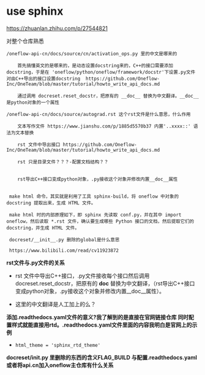 # use sphinx
https://zhuanlan.zhihu.com/p/27544821

对整个仓库熟悉

    /oneflow-api-cn/docs/source/cn/activation_ops.py 里的中文是哪来的
        
        首先搞懂英文的是哪来的，是动态设置docstring来的，C++的接口需要添加docstring，于是在 'oneflow/python/oneflow/framework/docstr'下设置.py文件对由C++导出的接口设置docstring  https://github.com/Oneflow-Inc/OneTeam/blob/master/tutorial/howto_write_api_docs.md

        通过调用 docreset.reset_docstr，把原有的 __doc__ 替换为中文翻译。__doc__ 是python对象的一个属性

    /oneflow-api-cn/docs/source/autograd.rst 这个rst文件是什么意思，什么作用

        文本写作文件 https://www.jianshu.com/p/1885d5570b37 内置'..xxxx::' 语法为文本替换 

        rst 文件中导出接口 https://github.com/Oneflow-Inc/OneTeam/blob/master/tutorial/howto_write_api_docs.md

        rst 只是目录文件？？？-配置文档结构？？


        rst导出C++接口变成python对象，.py接收这个对象并修改内置__doc__属性

    
     make html 命令，其实就是利用了工具 sphinx-build，将 oneflow 中对象的 docstring 提取出来，生成 HTML 文件。

     make html 时的内部原理如下，即 sphinx 先读取 conf.py，并在其中 import oneflow，然后读取 *.rst 文件，确认要生成哪些 Python 接口的文档，然后提取它们的 docstring，并生成 HTML 文件。

     docreset/__init__.py 删除的global是什么意思

     https://www.bilibili.com/read/cv11923872


**rst文件与.py文件的关系**

- rst 文件中导出C++接口，.py文件接收每个接口然后调用 docreset.reset_docstr，把原有的 __doc__ 替换为中文翻译，（rst导出C++接口变成python对象，.py接收这个对象并修改内置__doc__属性）。
  
- 这里的中文翻译是人工加上的么？
  
**添加.readthedocs.yaml文件的意义?我了解到的是直接在官网链接仓库 同时配置样式就能直接用rtd。.readthedocs.yaml文件里面的内容我明白是官网上的示例**
- `html_theme = 'sphinx_rtd_theme'`
  
**docreset/__init__.py 里删除的东西的含义FLAG_BUILD 与配置.readthedocs.yaml或者将api.cn加入oneflow主仓库有什么关系**